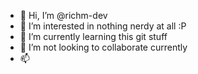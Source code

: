 - 👋 Hi, I’m @richm-dev
- 👀 I’m interested in nothing nerdy at all :P
- 🌱 I’m currently learning this git stuff
- 💞️ I’m not looking to collaborate currently
- 📫 

<!---
richm-dev/richm-dev is a ✨ special ✨ repository because its `README.md` (this file) appears on your GitHub profile.
You can click the Preview link to take a look at your changes.
--->
